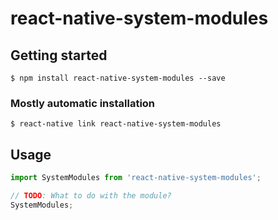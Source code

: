 # react-native-system-modules

## Getting started

`$ npm install react-native-system-modules --save`

### Mostly automatic installation

`$ react-native link react-native-system-modules`

## Usage
```javascript
import SystemModules from 'react-native-system-modules';

// TODO: What to do with the module?
SystemModules;
```
